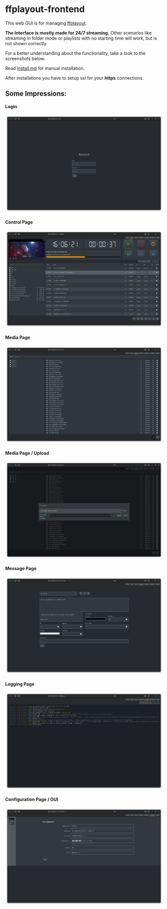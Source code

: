 ffplayout-frontend
=====

This web GUI is for managing [ffplayout](https://github.com/ffplayout/ffplayout).

**The Interface is mostly made for 24/7 streaming.** Other scenarios like streaming in folder mode or playlists with no starting time will work, but is not shown correctly.

For a better understanding about the functionality, take a look to the screenshots below.

Read [install.md](docs/INSTALL.md) for manual installation.

After installations you have to setup ssl for your **https** connections.

## Some Impressions:
#### Login
![login](/docs/images/login.png)

#### Control Page
![control](/docs/images/control.png)

#### Media Page
![media](/docs/images/media.png)

#### Media Page / Upload
![media-upload](/docs/images/media-upload.png)

#### Message Page
![message](/docs/images/message.png)

#### Logging Page
![logging](/docs/images/logging.png)

#### Configuration Page / GUI
![config-gui](/docs/images/config-gui.png)
